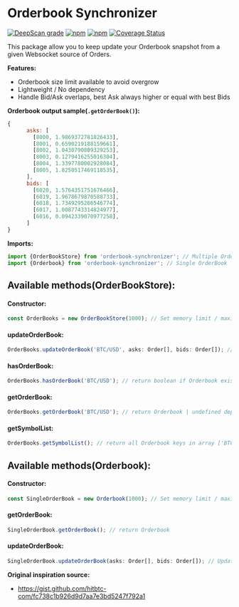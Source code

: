 # Orderbook Synchronizer

[![DeepScan grade](https://deepscan.io/api/teams/6761/projects/8876/branches/113562/badge/grade.svg)](https://deepscan.io/dashboard#view=project&tid=6761&pid=8876&bid=113562)
[![npm](https://img.shields.io/npm/v/orderbook-synchronizer)](https://www.npmjs.com/package/orderbook-synchronizer)
[![npm](https://img.shields.io/npm/dy/orderbook-synchronizer)](https://www.npmjs.com/package/orderbook-synchronizer)
[![Coverage Status](https://coveralls.io/repos/github/valamidev/orderbook-synchronizer/badge.svg)](https://coveralls.io/github/valamidev/orderbook-synchronizer)

This package allow you to keep update your Orderbook snapshot from a given Websocket source of Orders.

**Features:**

- Orderbook size limit available to avoid overgrow
- Lightweight / No dependency
- Handle Bid/Ask overlaps, best Ask always higher or equal with best Bids

**Orderbook output sample(`.getOrderBook()`):**

```javascript
{
      asks: [
        [8000, 1.9869372781826433],
        [8001, 0.6590219188159661],
        [8002, 1.0430790809329253],
        [8003, 0.1279416255016304],
        [8004, 1.3397780002928084],
        [8005, 1.8250517469118535],
      ],
      bids: [
        [6020, 1.5764351751676466],
        [6019, 1.9678679870588733],
        [6018, 1.7349295266546774],
        [6017, 1.0087743314824977],
        [6016, 0.0942339070977258],
      ]
}
```

**Imports:**

```javascript
import {OrderBookStore} from 'orderbook-synchronizer'; // Multiple OrderBooks in a single class
import {Orderbook} from 'orderbook-synchronizer'; // Single OrderBook
```

## Available methods(OrderBookStore):

#### Constructor:

```javascript
const OrderBooks = new OrderBookStore(1000); // Set memory limit / maximum length of Ask/Bid array
```

#### updateOrderBook:

```javascript
OrderBooks.updateOrderBook('BTC/USD', asks: Order[], bids: Order[]); // Create/Update Orderbook
```

#### hasOrderBook:

```javascript
OrderBooks.hasOrderBook('BTC/USD'); // return boolean if Orderbook exist
```

#### getOrderBook:

```javascript
OrderBooks.getOrderBook('BTC/USD'); // return Orderbook | undefined depends on Orderbook exist
```

#### getSymbolList:

```javascript
OrderBooks.getSymbolList(); // return all Orderbook keys in array ['BTC/USD']
```

## Available methods(Orderbook):

#### Constructor:

```javascript
const SingleOrderBook = new Orderbook(1000); // Set memory limit / maximum length of Ask/Bid array
```

#### getOrderBook:

```javascript
SingleOrderBook.getOrderBook(); // return Orderbook
```

#### updateOrderBook:

```javascript
SingleOrderBook.updateOrderBook(asks: Order[], bids: Order[]); // Update Orderbook
```

**Original inspiration source:**

- https://gist.github.com/hitbtc-com/fc738c1b926d9d7aa7e3bd5247f792a1
